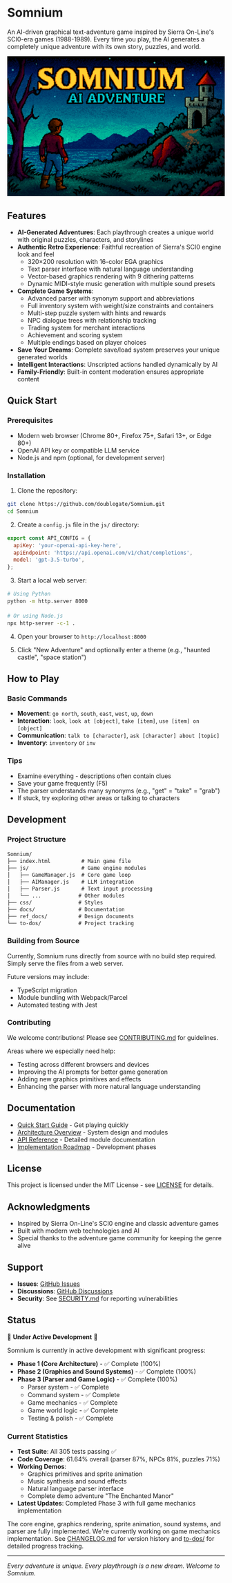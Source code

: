 # Somnium

An AI-driven graphical text-adventure game inspired by Sierra On-Line's SCI0-era games (1988-1989). Every time you play, the AI generates a completely unique adventure with its own story, puzzles, and world.

![Somnium Banner](https://github.com/doublegate/Somnium/blob/main/assets/banner.png)

## Features

- **AI-Generated Adventures**: Each playthrough creates a unique world with original puzzles, characters, and storylines
- **Authentic Retro Experience**: Faithful recreation of Sierra's SCI0 engine look and feel
  - 320×200 resolution with 16-color EGA graphics
  - Text parser interface with natural language understanding
  - Vector-based graphics rendering with 9 dithering patterns
  - Dynamic MIDI-style music generation with multiple sound presets
- **Complete Game Systems**:
  - Advanced parser with synonym support and abbreviations
  - Full inventory system with weight/size constraints and containers
  - Multi-step puzzle system with hints and rewards
  - NPC dialogue trees with relationship tracking
  - Trading system for merchant interactions
  - Achievement and scoring system
  - Multiple endings based on player choices
- **Save Your Dreams**: Complete save/load system preserves your unique generated worlds
- **Intelligent Interactions**: Unscripted actions handled dynamically by AI
- **Family-Friendly**: Built-in content moderation ensures appropriate content

## Quick Start

### Prerequisites

- Modern web browser (Chrome 80+, Firefox 75+, Safari 13+, or Edge 80+)
- OpenAI API key or compatible LLM service
- Node.js and npm (optional, for development server)

### Installation

1. Clone the repository:

```bash
git clone https://github.com/doublegate/Somnium.git
cd Somnium
```

2. Create a `config.js` file in the `js/` directory:

```javascript
export const API_CONFIG = {
  apiKey: 'your-openai-api-key-here',
  apiEndpoint: 'https://api.openai.com/v1/chat/completions',
  model: 'gpt-3.5-turbo',
};
```

3. Start a local web server:

```bash
# Using Python
python -m http.server 8000

# Or using Node.js
npx http-server -c-1 .
```

4. Open your browser to `http://localhost:8000`

5. Click "New Adventure" and optionally enter a theme (e.g., "haunted castle", "space station")

## How to Play

### Basic Commands

- **Movement**: `go north`, `south`, `east`, `west`, `up`, `down`
- **Interaction**: `look`, `look at [object]`, `take [item]`, `use [item] on [object]`
- **Communication**: `talk to [character]`, `ask [character] about [topic]`
- **Inventory**: `inventory` or `inv`

### Tips

- Examine everything - descriptions often contain clues
- Save your game frequently (F5)
- The parser understands many synonyms (e.g., "get" = "take" = "grab")
- If stuck, try exploring other areas or talking to characters

## Development

### Project Structure

```
Somnium/
├── index.html          # Main game file
├── js/                 # Game engine modules
│   ├── GameManager.js  # Core game loop
│   ├── AIManager.js    # LLM integration
│   ├── Parser.js       # Text input processing
│   └── ...            # Other modules
├── css/               # Styles
├── docs/              # Documentation
├── ref_docs/          # Design documents
└── to-dos/            # Project tracking
```

### Building from Source

Currently, Somnium runs directly from source with no build step required. Simply serve the files from a web server.

Future versions may include:

- TypeScript migration
- Module bundling with Webpack/Parcel
- Automated testing with Jest

### Contributing

We welcome contributions! Please see [CONTRIBUTING.md](CONTRIBUTING.md) for guidelines.

Areas where we especially need help:

- Testing across different browsers and devices
- Improving the AI prompts for better game generation
- Adding new graphics primitives and effects
- Enhancing the parser with more natural language understanding

## Documentation

- [Quick Start Guide](docs/quick-start-guide.md) - Get playing quickly
- [Architecture Overview](docs/architecture-overview.md) - System design and modules
- [API Reference](docs/module-api-reference.md) - Detailed module documentation
- [Implementation Roadmap](docs/implementation-roadmap.md) - Development phases

## License

This project is licensed under the MIT License - see [LICENSE](LICENSE) for details.

## Acknowledgments

- Inspired by Sierra On-Line's SCI0 engine and classic adventure games
- Built with modern web technologies and AI
- Special thanks to the adventure game community for keeping the genre alive

## Support

- **Issues**: [GitHub Issues](https://github.com/doublegate/Somnium/issues)
- **Discussions**: [GitHub Discussions](https://github.com/doublegate/Somnium/discussions)
- **Security**: See [SECURITY.md](SECURITY.md) for reporting vulnerabilities

## Status

🚧 **Under Active Development** 🚧

Somnium is currently in active development with significant progress:

- **Phase 1 (Core Architecture)** - ✅ Complete (100%)
- **Phase 2 (Graphics and Sound Systems)** - ✅ Complete (100%)
- **Phase 3 (Parser and Game Logic)** - ✅ Complete (100%)
  - Parser system - ✅ Complete
  - Command system - ✅ Complete  
  - Game mechanics - ✅ Complete
  - Game world logic - ✅ Complete
  - Testing & polish - ✅ Complete

### Current Statistics

- **Test Suite**: All 305 tests passing ✅
- **Code Coverage**: 61.64% overall (parser 87%, NPCs 81%, puzzles 71%)
- **Working Demos**: 
  - Graphics primitives and sprite animation
  - Music synthesis and sound effects
  - Natural language parser interface
  - Complete demo adventure "The Enchanted Manor"
- **Latest Updates**: Completed Phase 3 with full game mechanics implementation

The core engine, graphics rendering, sprite animation, sound systems, and parser are fully implemented. We're currently working on game mechanics implementation. See [CHANGELOG.md](CHANGELOG.md) for version history and [to-dos/](to-dos/) for detailed progress tracking.

---

_Every adventure is unique. Every playthrough is a new dream. Welcome to Somnium._
